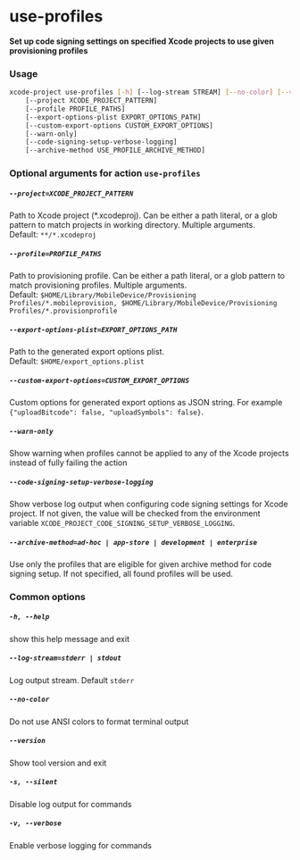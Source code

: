 
use-profiles
============


**Set up code signing settings on specified Xcode projects         to use given provisioning profiles**
### Usage
```bash
xcode-project use-profiles [-h] [--log-stream STREAM] [--no-color] [--version] [-s] [-v]
    [--project XCODE_PROJECT_PATTERN]
    [--profile PROFILE_PATHS]
    [--export-options-plist EXPORT_OPTIONS_PATH]
    [--custom-export-options CUSTOM_EXPORT_OPTIONS]
    [--warn-only]
    [--code-signing-setup-verbose-logging]
    [--archive-method USE_PROFILE_ARCHIVE_METHOD]
```
### Optional arguments for action `use-profiles`

##### `--project=XCODE_PROJECT_PATTERN`


Path to Xcode project (\*.xcodeproj). Can be either a path literal, or a glob pattern to match projects in working directory. Multiple arguments. Default:&nbsp;`**/*.xcodeproj`
##### `--profile=PROFILE_PATHS`


Path to provisioning profile. Can be either a path literal, or a glob pattern to match provisioning profiles. Multiple arguments. Default:&nbsp;`$HOME/Library/MobileDevice/Provisioning Profiles/*.mobileprovision, $HOME/Library/MobileDevice/Provisioning Profiles/*.provisionprofile`
##### `--export-options-plist=EXPORT_OPTIONS_PATH`


Path to the generated export options plist. Default:&nbsp;`$HOME/export_options.plist`
##### `--custom-export-options=CUSTOM_EXPORT_OPTIONS`


Custom options for generated export options as JSON string. For example `{"uploadBitcode": false, "uploadSymbols": false}`.
##### `--warn-only`


Show warning when profiles cannot be applied to any of the Xcode projects instead of fully failing the action
##### `--code-signing-setup-verbose-logging`


Show verbose log output when configuring code signing settings for Xcode project. If not given, the value will be checked from the environment variable `XCODE_PROJECT_CODE_SIGNING_SETUP_VERBOSE_LOGGING`.
##### `--archive-method=ad-hoc | app-store | development | enterprise`


Use only the profiles that are eligible for given archive method for code signing setup. If not specified, all found profiles will be used.
### Common options

##### `-h, --help`


show this help message and exit
##### `--log-stream=stderr | stdout`


Log output stream. Default `stderr`
##### `--no-color`


Do not use ANSI colors to format terminal output
##### `--version`


Show tool version and exit
##### `-s, --silent`


Disable log output for commands
##### `-v, --verbose`


Enable verbose logging for commands